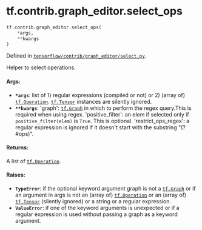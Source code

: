 <div itemscope itemtype="http://developers.google.com/ReferenceObject">
<meta itemprop="name" content="tf.contrib.graph_editor.select_ops" />
<meta itemprop="path" content="Stable" />
</div>

# tf.contrib.graph_editor.select_ops

``` python
tf.contrib.graph_editor.select_ops(
    *args,
    **kwargs
)
```



Defined in [`tensorflow/contrib/graph_editor/select.py`](/code/stable/tensorflow/contrib/graph_editor/select.py).

Helper to select operations.

#### Args:

* <b>`*args`</b>: list of 1) regular expressions (compiled or not) or 2) (array of)
    <a href="../../../tf/Operation.md"><code>tf.Operation</code></a>. <a href="../../../tf/Tensor.md"><code>tf.Tensor</code></a> instances are silently ignored.
* <b>`**kwargs`</b>: 'graph': <a href="../../../tf/Graph.md"><code>tf.Graph</code></a> in which to perform the regex query.This is
    required when using regex.
    'positive_filter': an elem if selected only if `positive_filter(elem)` is
      `True`. This is optional.
    'restrict_ops_regex': a regular expression is ignored if it doesn't start
      with the substring "(?#ops)".

#### Returns:

A list of <a href="../../../tf/Operation.md"><code>tf.Operation</code></a>.

#### Raises:

* <b>`TypeError`</b>: if the optional keyword argument graph is not a <a href="../../../tf/Graph.md"><code>tf.Graph</code></a>
    or if an argument in args is not an (array of) <a href="../../../tf/Operation.md"><code>tf.Operation</code></a>
    or an (array of) <a href="../../../tf/Tensor.md"><code>tf.Tensor</code></a> (silently ignored) or a string
    or a regular expression.
* <b>`ValueError`</b>: if one of the keyword arguments is unexpected or if a regular
    expression is used without passing a graph as a keyword argument.
